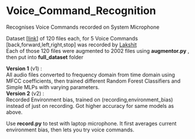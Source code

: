 # Voice_Command_Recognition  
Recognises Voice Commands recorded on System Microphone  

Dataset [[link](https://drive.google.com/open?id=1WphvzO0RzqXIQRkMgpSyIu6eJCS7rPst)] of 120 files each, for 5 Voice Commands [back,forward,left,right,stop] was recorded by [Lakshit](https://github.com/Lakshit-Singla)   
Each of those 120 files were augmented to 2002 files using **augmentor.py** , then put into **full_dataset** folder  

**Version 1** (v1) :  
All audio files converted to frequency domain from time domain using MFCC coefficients, then trained different Random Forest Classifiers and Simple MLPs with varying parameters.   
**Version 2** (v2) :  
Recorded Environment bias, trained on (recording,environment_bias) instead of just on recording. Got higher accuracy for same models as above.  

  Use **record.py** to test with laptop microphone. It first averages current environment bias, then lets you try voice commands.   




